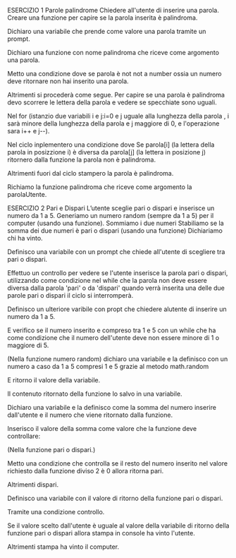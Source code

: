 ESERCIZIO 1
Parole palindrome
Chiedere all'utente di inserire una parola.
Creare una funzione per capire se la parola inserita è palindroma.

Dichiaro una variabile che prende come valore una parola tramite un prompt.

Dichiaro una funzione con nome palindroma che riceve come argomento una parola.

Metto una condizione dove se parola è not not a number ossia un numero deve ritornare non hai inserito una parola.

Altrimenti si procederà come segue.
Per capire se una parola è palindroma devo scorrere le lettera della parola e vedere se specchiate sono uguali.

Nel for (istanzio due variabili i e j:i=0 e j uguale alla lunghezza della parola , i sarà minore della lunghezza della parola e j maggiore di 0, e l'operazione sara i++ e j--).

Nel ciclo inplementero una condizione dove Se parola[i] (la lettera della parola in posizzione i) è diversa da parola[j] (la lettera in posizione j) ritornero dalla funzione la parola non è palindroma.

Altrimenti fuori dal ciclo stampero la parola è palindroma.

Richiamo la funzione palindroma che riceve come argomento la parolaUtente.

ESERCIZIO 2
Pari e Dispari
L’utente sceglie pari o dispari e inserisce un numero da 1 a 5.
Generiamo un numero random (sempre da 1 a 5) per il computer (usando una funzione).
Sommiamo i due numeri
Stabiliamo se la somma dei due numeri è pari o dispari (usando una funzione)
Dichiariamo chi ha vinto.

Definisco una variabile con un prompt che chiede all'utente di scegliere tra pari o dispari.

Effettuo un controllo per vedere se l'utente inserisce la parola pari o dispari, utilizzando come condizione nel while che la parola non deve essere diversa dalla parola 'pari' o da 'dispari' quando verrà inserita una delle due parole pari o dispari il ciclo si interromperà.

Definisco un ulteriore varibile con propt che chiedere alutente di inserire un numero da 1 a 5.

E verifico se il numero inserito e compreso tra 1 e 5 con un while che ha come condizione che il numero dell'utente deve non essere minore di 1 o maggiore di 5.

(Nella funzione numero random)
dichiaro una variabile e la definisco con un numero a caso da 1 a 5 compresi 1 e 5 grazie al metodo math.random

E ritorno il valore della variabile.

Il contenuto ritornato della funzione lo salvo in una variabile.

Dichiaro una variabile e la definisco come la somma del numero inserire dall'utente e il numero che viene ritornato dalla funzione.

Inserisco il valore della somma come valore che la funzione deve controllare:

(Nella funzione pari o dispari.)

Metto una condizione che controlla se il resto del numero inserito nel valore richiesto dalla funzione diviso 2 è 0 allora ritorna pari.

Altrimenti dispari.

Definisco una variabile con il valore di ritorno della funzione pari o dispari.

Tramite una condizione controllo.

Se il valore scelto dall'utente è uguale al valore della variabile di ritorno della funzione pari o dispari allora stampa in console ha vinto l'utente.

Altrimenti stampa ha vinto il computer.
